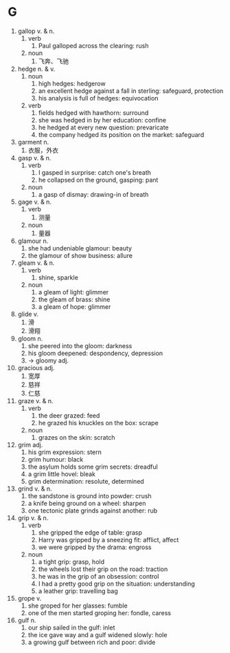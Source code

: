 # G

1. gallop v. & n.
   1. verb
      1. Paul galloped across the clearing: rush
   2. noun
      1. 飞奔、飞驰
2. hedge n. & v.
   1. noun
      1. high hedges: hedgerow
      2. an excellent hedge against a fall in sterling: safeguard, protection
      3. his analysis is full of hedges: equivocation
   2. verb
      1. fields hedged with hawthorn: surround
      2. she was hedged in by her education: confine
      3. he hedged at every new question: prevaricate
      4. the company hedged its position on the market: safeguard
3. garment n.
   1. 衣服，外衣
4. gasp v. & n.
   1. verb
      1. I gasped in surprise: catch one's breath
      2. he collapsed on the ground, gasping: pant
   2. noun
      1. a gasp of dismay: drawing-in of breath
5. gage v. & n.
   1. verb
      1. 测量
   2. noun
      1. 量器
6. glamour n.
   1. she had undeniable glamour: beauty
   2. the glamour of show business: allure
7. gleam v. & n.
   1. verb
      1. shine, sparkle
   2. noun
      1. a gleam of light: glimmer
      2. the gleam of brass: shine
      3. a gleam of hope: glimmer
8. glide v.
   1. 滑
   2. 滑翔
9. gloom n.
   1. she peered into the gloom: darkness
   2. his gloom deepened: despondency, depression
   3. -> gloomy adj.
10. gracious adj.
    1. 宽厚
    2. 慈祥
    3. 仁慈
11. graze v. & n.
    1. verb
       1. the deer grazed: feed
       2. he grazed his knuckles on the box: scrape
    2. noun
       1. grazes on the skin: scratch
12. grim adj.
    1. his grim expression: stern
    2. grim humour: black
    3. the asylum holds  some grim secrets: dreadful
    4. a grim little hovel: bleak
    5. grim determination: resolute, determined
13. grind v. & n.
    1. the sandstone is ground into powder: crush
    2. a knife being ground on a wheel: sharpen
    3. one tectonic plate grinds against another: rub
14. grip v. & n.
    1. verb
       1. she gripped the edge of table: grasp
       2. Harry was gripped by a sneezing fit: afflict, affect
       3. we were gripped by the drama: engross
    2. noun
       1. a tight grip: grasp, hold
       2. the wheels lost their grip on the road: traction
       3. he was in the grip of an obsession: control
       4. I had a pretty good grip on the situation: understanding
       5. a leather grip: travelling bag
15. grope v.
    1. she groped for her glasses: fumble
    2. one of the men started groping her: fondle, caress
16. gulf n.
    1. our ship sailed in the gulf: inlet
    2. the ice gave way and a gulf widened slowly: hole
    3. a growing gulf between rich and poor: divide